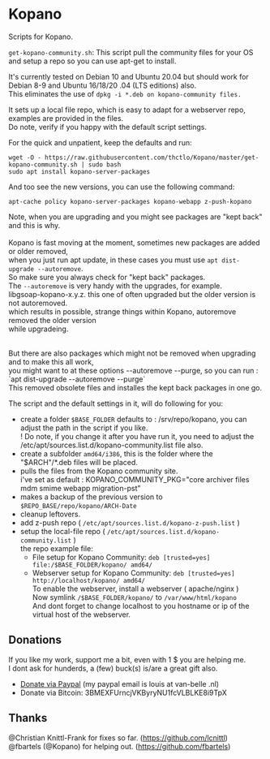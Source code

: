 # Kopano
Scripts for Kopano.

`get-kopano-community.sh`: This script pull the community files for your OS and setup a repo so you can use apt-get to install.

It's currently tested on Debian 10 and Ubuntu 20.04 but should work for Debian 8-9 and Ubuntu 16/18/20 .04 (LTS editions) also.<br>
This eliminates the use of `dpkg -i *.deb on kopano-community files.`

It sets up a local file repo, which is easy to adapt for a webserver repo, examples are provided in the files.<br>
Do note, verify if you happy with the default script settings.<br>

For the quick and unpatient, keep the defaults and run:<br>
```
wget -O - https://raw.githubusercontent.com/thctlo/Kopano/master/get-kopano-community.sh | sudo bash
sudo apt install kopano-server-packages
```

And too see the new versions, you can use the following command:
```
apt-cache policy kopano-server-packages kopano-webapp z-push-kopano
```

Note, when you are upgrading and you might see packages are "kept back" and this is why.<br>
<br>
Kopano is fast moving at the moment, sometimes new packages are added or older removed,<br>
when you just run apt update, in these cases you must use `apt dist-upgrade --autoremove`.<br>
So make sure you always check for "kept back" packages.<br>
The `--autoremove` is very handy with the upgrades, for example.<br>
libgsoap-kopano-x.y.z. this one of often upgraded but the older version is not autoremoved.<br>
which results in possible, strange things within Kopano, autoremove removed the older version<br>
while upgradeing.<br>

<br>
But there are also packages which might not be removed when upgrading and to make this all work,<br>
you might want to at these options --autoremove --purge, so you can run : `apt dist-upgrade --autoremove --purge`<br>
This removed obsolete files and installes the kept back packages in one go.<br>

The script and the default settings in it, will do following for you:<br>
- create a folder `$BASE_FOLDER` defaults to : /srv/repo/kopano, you can adjust the path in the script if you like.<br>
  ! Do note, if you change it after you have run it, you need to adjust the /etc/apt/sources.list.d/kopano-community.list file also.<br>
- create a subfolder `amd64/i386`, this is the folder where the "$ARCH"/*.deb files will be placed.<br>
- pulls the files from the Kopano community site. <br>
  i've set as default : KOPANO_COMMUNITY_PKG="core archiver files mdm smime webapp migration-pst"  <br>
- makes a backup of the previous version to `$REPO_BASE/repo/kopano/ARCH-Date`<br>
- cleanup leftovers.<br>
- add z-push repo ( `/etc/apt/sources.list.d/kopano-z-push.list` )<br>
- setup the local-file repo ( `/etc/apt/sources.list.d/kopano-community.list` )<br>
the repo example file:<br>
  - File setup for Kopano Community: `deb [trusted=yes] file:/$BASE_FOLDER/kopano/ amd64/`<br>
  - Webserver setup for Kopano Community: `deb [trusted=yes] http://localhost/kopano/ amd64/`<br>
  To enable the webserver, install a webserver ( apache/nginx )<br>
  Now symlink `/$BASE_FOLDER/kopano/` to `/var/www/html/kopano`<br>
  And dont forget to change localhost to you hostname or ip of the virtual host of the webserver.<br>


## Donations
If you like my work, support me a bit, even with 1 $ you are helping me.<br>
I dont ask for hunderds, a (few) buck(s) is/are a great gift also.<br>
- [Donate via Paypal](https://www.paypal.me/LouisVanBelle) (my paypal email is louis at van-belle .nl)<br>
- Donate via Bitcoin: 3BMEXFUrncjVKByryNU1fcVLBLKE8i9TpX<br>

## Thanks
@Christian Knittl-Frank for fixes so far. (https://github.com/lcnittl)<br>
@fbartels (@Kopano) for helping out. (https://github.com/fbartels)<br>
